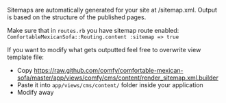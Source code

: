 Sitemaps are automatically generated for your site at /sitemap.xml. Output is based on the structure of the published pages.

Make sure that in `routes.rb` you have sitemap route enabled: `ComfortableMexicanSofa::Routing.content :sitemap => true`

If you want to modify what gets outputted feel free to overwrite view template file:
* Copy https://raw.github.com/comfy/comfortable-mexican-sofa/master/app/views/comfy/cms/content/render_sitemap.xml.builder
* Paste it into `app/views/cms/content/` folder inside your application
* Modify away